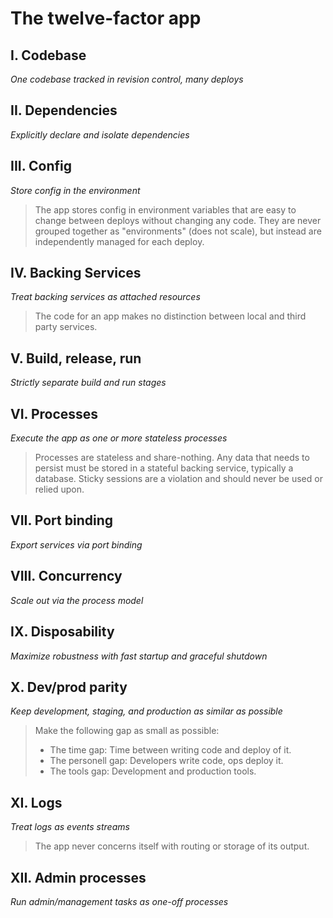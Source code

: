 The twelve-factor app
=====================

I. Codebase
-----------
*One codebase tracked in revision control, many deploys*

II. Dependencies
----------------
*Explicitly declare and isolate dependencies*

III. Config
-----------
*Store config in the environment*

> The app stores config in environment variables that are easy to change between
> deploys without changing any code. They are never grouped together as
> "environments" (does not scale), but instead are independently managed
> for each deploy.

IV. Backing Services
--------------------
*Treat backing services as attached resources*

> The code for an app makes no distinction between local and third party services.

V. Build, release, run
----------------------
*Strictly separate build and run stages*

VI. Processes
-------------
*Execute the app as one or more stateless processes*

> Processes are stateless and share-nothing. Any data that needs to persist must
> be stored in a stateful backing service, typically a database.
> Sticky sessions are a violation and should never be used or relied upon.

VII. Port binding
-----------------
*Export services via port binding*

VIII. Concurrency
-----------------
*Scale out via the process model*

IX. Disposability
-----------------
*Maximize robustness with fast startup and graceful shutdown*

X. Dev/prod parity
------------------
*Keep development, staging, and production as similar as possible*

> Make the following gap as small as possible:
> - The time gap: Time between writing code and deploy of it.
> - The personell gap: Developers write code, ops deploy it.
> - The tools gap: Development and production tools.

XI. Logs
--------
*Treat logs as events streams*

> The app never concerns itself with routing or storage of its output.

XII. Admin processes
--------------------
*Run admin/management tasks as one-off processes*

